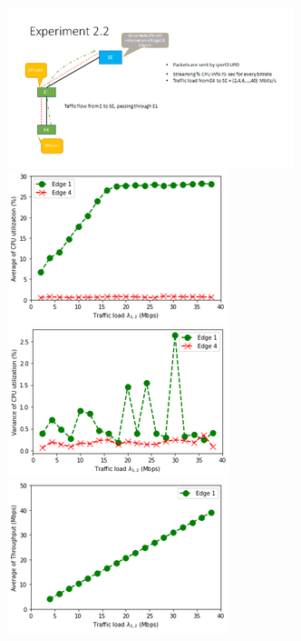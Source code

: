 ![Experiment2.1](./pic.png)
![CPU utilization edge1](./CPU_utilization_experiment2_1.png)
![varCPU_utilization](./varCPU_utilization_experiment2_1.png)
![Throughput](./Throughput_edge1_ex2_1_v3.png)
